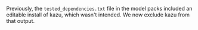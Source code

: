 Previously, the `tested_dependencies.txt` file in the model packs included an editable install of kazu, which wasn't intended.
We now exclude kazu from that output.
